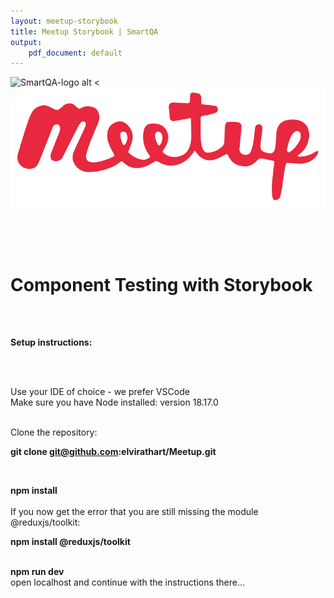 ```yaml
---
layout: meetup-storybook
title: Meetup Storybook | SmartQA
output: 
    pdf_document: default
---
```


![SmartQA-logo alt <](./images/Logo_SmartQA.png)
![Meetup-logo alt >](./images/meetup-logo.png)

<br /><br /><br />

# Component Testing with Storybook


<br /><br />

__Setup instructions:__

<br /><br />

Use your IDE of choice - we prefer VSCode
<br />
Make sure you have Node installed: version 18.17.0
<br />
<br />

Clone the repository:
<br />

__git clone git@github.com:elvirathart/Meetup.git__

<br />

__npm install__
<br />
<br />
If you now get the error that you are still missing the module @reduxjs/toolkit:
<br />

__npm install @reduxjs/toolkit__
<br />
<br />

__npm run dev__
<br />
open localhost and continue with the instructions there...
